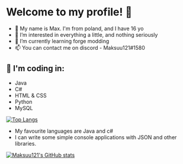 # Welcome to my profile! 👋

- 👾 My name is Max. I'm from poland, and I have 16 yo
- 👀 I’m interested in everything a little, and nothing seriously
- 🌱 I’m currently learning forge modding
- 📫 You can contact me on discord - Maksuu121#1580

## 💾 I'm coding in:
  - Java
  - C#
  - HTML & CSS
  - Python
  - MySQL
  
[![Top Langs](https://github-readme-stats.vercel.app/api/top-langs/?username=Masiu121&theme=radical)](https://github.com/anuraghazra/github-readme-stats)
  
- My favourite languages are Java and c#
- I can write some simple console applications with JSON and other libraries.

[![Maksuu121's GitHub stats](https://github-readme-stats.vercel.app/api?username=Masiu121&theme=radical)](https://github.com/anuraghazra/github-readme-stats)

<!---
Masiu121/Masiu121 is a ✨ special ✨ repository because its `README.md` (this file) appears on your GitHub profile.
You can click the Preview link to take a look at your changes.
--->
